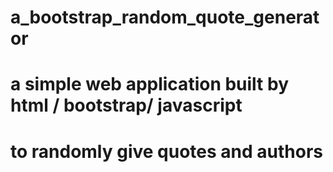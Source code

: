 # a_bootstrap_random_quote_generator
# a simple web application built by html / bootstrap/ javascript
# to randomly give quotes and authors
